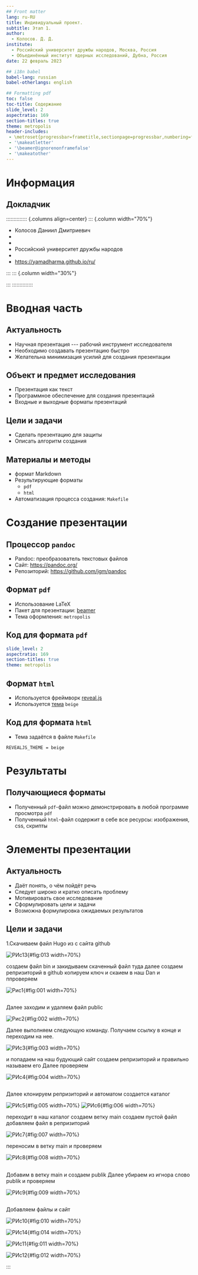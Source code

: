 ```yaml
---
## Front matter
lang: ru-RU
title: Индивидуальный проект.
subtitle: Этап 1.
author:
  - Колосов. Д. Д.
institute:
  - Российский университет дружбы народов, Москва, Россия
  - Объединённый институт ядерных исследований, Дубна, Россия
date: 22 февраль 2023

## i18n babel
babel-lang: russian
babel-otherlangs: english

## Formatting pdf
toc: false
toc-title: Содержание
slide_level: 2
aspectratio: 169
section-titles: true
theme: metropolis
header-includes:
 - \metroset{progressbar=frametitle,sectionpage=progressbar,numbering=fraction}
 - '\makeatletter'
 - '\beamer@ignorenonframefalse'
 - '\makeatother'
---
```


# Информация

## Докладчик

:::::::::::::: {.columns align=center}
::: {.column width="70%"}

  * Колосов Даниил Дмитриевич
  * 
  * 
  * Российский университет дружбы народов
  * [](mailto:kulyabov-ds@rudn.ru)
  * <https://yamadharma.github.io/ru/>

:::
::: {.column width="30%"}

:::
::::::::::::::

# Вводная часть

## Актуальность

- Научная презентация --- рабочий инструмент исследователя
- Необходимо создавать презентацию быстро
- Желательна минимизация усилий для создания презентации

## Объект и предмет исследования

- Презентация как текст
- Программное обеспечение для создания презентаций
- Входные и выходные форматы презентаций

## Цели и задачи

- Сделать презентацию для защиты 
- Описать алгоритм создания 

## Материалы и методы

- формат Markdown
- Результирующие форматы
	- `pdf`
	- `html`
- Автоматизация процесса создания: `Makefile`

# Создание презентации

## Процессор `pandoc`

- Pandoc: преобразователь текстовых файлов
- Сайт: <https://pandoc.org/>
- Репозиторий: <https://github.com/jgm/pandoc>

## Формат `pdf`

- Использование LaTeX
- Пакет для презентации: [beamer](https://ctan.org/pkg/beamer)
- Тема оформления: `metropolis`

## Код для формата `pdf`

```yaml
slide_level: 2
aspectratio: 169
section-titles: true
theme: metropolis
```

## Формат `html`

- Используется фреймворк [reveal.js](https://revealjs.com/)
- Используется [тема](https://revealjs.com/themes/) `beige`

## Код для формата `html`

- Тема задаётся в файле `Makefile`

```make
REVEALJS_THEME = beige 
```
# Результаты

## Получающиеся форматы

- Полученный `pdf`-файл можно демонстрировать в любой программе просмотра `pdf`
- Полученный `html`-файл содержит в себе все ресурсы: изображения, css, скрипты

# Элементы презентации

## Актуальность

- Даёт понять, о чём пойдёт речь
- Следует широко и кратко описать проблему
- Мотивировать свое исследование
- Сформулировать цели и задачи
- Возможна формулировка ожидаемых результатов

## Цели и задачи

1.Скачиваем файл Hugo из с сайта github

![РИс13](image/РИс13.png){#fig:013 width=70%}

создаем файл bin и закидываем скаченный файл туда 
далее создаем репризиторий в github 
копируем ключ 
и скаием в наш Dan 
и ппроверяем

![Рис1](image/РИс1.png){#fig:001 width=70%}

##

Далее заходим и удаляем файл public

![Рис2](image/РИс2.png){#fig:002 width=70%}

Далее выполняем следующую команду. Получаем ссылку в конце и переходим на нее.

![РИс3](image/РИс3.png){#fig:003 width=70%}

и попадаем на наш будующий сайт 
создаем репризиторий и правильно называем его 
Далее проверяем

![РИс4](image/РИс4.png){#fig:004 width=70%}

##

Далее клонируем репризиторий
и автоматом создается каталог

![РИс5](image/РИс5.png){#fig:005 width=70%}
![РИс6](image/РИс6.png){#fig:006 width=70%}

переходит в наш каталог 
создаем ветку main
создаем пустой файл
добавляем файл в репризиторий

![РИс7](image/РИс7.png){#fig:007 width=70%}

переносим в ветку main
и проверяем

![РИс8](image/РИс8.png){#fig:008 width=70%}

##

Добавим в ветку main 
и создаем publik
Далее убираем из игнора слово publik
и проверяем

![РИс9](image/РИс9.png){#fig:009 width=70%}

##

Добавляем файлы 
и сайт

![РИс10](image/РИс10.png){#fig:010 width=70%}

![РИс14](image/РИс14.png){#fig:014 width=70%}

![РИс11](image/РИс11.png){#fig:011 width=70%}


![РИс12](image/РИс12.png){#fig:012 width=70%}

:::

